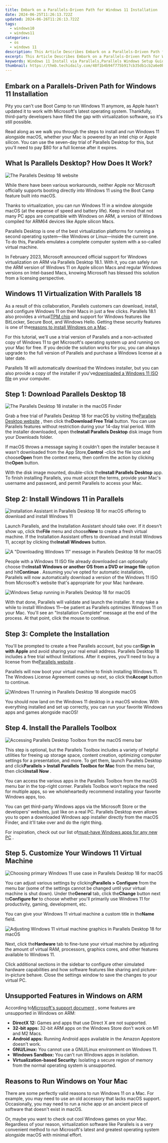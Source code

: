 ```yaml
---
title: Embark on a Parallels-Driven Path for Windows 11 Installation
date: 2024-06-25T11:26:13.722Z
updated: 2024-06-26T11:26:13.722Z
tags:
  - windows10
  - windows11
categories:
  - os
  - windows 11
description: This Article Describes Embark on a Parallels-Driven Path for Windows 11 Installation
excerpt: This Article Describes Embark on a Parallels-Driven Path for Windows 11 Installation
keywords: Windows 11 Install via Parallels,Parallels Windows Setup Guide,Parallels-Driven OS Installation,Windows 11 Parallels Method,Seamless Windows 11 Launch,Easy Parallels W11 Setup,Parallels for Windows 11 Boot
thumbnail: https://thmb.techidaily.com/48f1b4b94f775b917cb35db1cb2a6e0b4e7bb5a94596326658045bbf739cd9ff.jpg
---
```


## Embark on a Parallels-Driven Path for Windows 11 Installation

 Pity you can't use Boot Camp to run Windows 11 anymore, as Apple hasn't updated it to work with Microsoft's latest operating system. Thankfully, third-party developers have filled the gap with virtualization software, so it's still possible.

 Read along as we walk you through the steps to install and run Windows 11 alongside macOS, whether your Mac is powered by an Intel chip or Apple silicon. You can use the seven-day trial of Parallels Desktop for this, but you'll need to pay $80 for a full license after it expires.

## What Is Parallels Desktop? How Does It Work?

![The Parallels Desktop 18 website](https://static1.makeuseofimages.com/wordpress/wp-content/uploads/2023/03/parallels-desktop-18-website.jpg)

 While there have been various workarounds, neither Apple nor Microsoft officially supports booting directly into Windows 11 using the Boot Camp feature built into macOS.

 Thanks to virtualization, you can run Windows 11 in a window alongside macOS (at the expense of speed and battery life). Keep in mind that not many PC apps are compatible with Windows on ARM, a version of Windows compiled for ARM64 devices like Apple silicon Macs.

 Parallels Desktop is one of the best virtualization platforms for running a second operating system—like Windows or Linux—inside the current one. To do this, Parallels emulates a complete computer system with a so-called virtual machine.

 In February 2023, Microsoft announced official support for Windows virtualization on ARM via Parallels Desktop 18.1\. With it, you can safely run the ARM version of Windows 11 on Apple silicon Macs and regular Windows versions on Intel-based Macs, knowing Microsoft has blessed this solution from a licensing perspective.

## Windows 11 Virtualization With Parallels 18

 As a result of this collaboration, Parallels customers can download, install, and configure Windows 11 on their Macs in just a few clicks. Parallels 18.1 also provides a virtual[TPM chip](https://www.makeuseof.com/what-is-a-trusted-platform-module-tpm/) and support for Windows features like BitLocker, Secure Boot, and Windows Hello. Getting these security features is one of the[reasons to install Windows on a Mac](https://www.makeuseof.com/tag/reasons-install-windows-mac/) .

 For this tutorial, we'll use a trial version of Parallels and a non-activated copy of Windows 11 to get Microsoft's operating system up and running on your Mac for free. If you decide the solution works for you, you can always upgrade to the full version of Parallels and purchase a Windows license at a later date.

 Parallels 18 will automatically download the Windows installer, but you can also provide a copy of the installer if you've[downloaded a Windows 11 ISO file](https://www.makeuseof.com/windows-11-download-iso/) on your computer.

## Step 1: Download Parallels Desktop 18

![The Parallels Desktop 18 installer in the macOS Finder](https://static1.makeuseofimages.com/wordpress/wp-content/uploads/2023/03/parallels-desktop-18-macos-installer-finder.jpg)

 Grab a free trial of Parallels Desktop 18 for macOS by visiting the[Parallels Desktop website](https://parallels.sjv.io/c/119570/1081277/13842?subId1=UUmuoUeUpU2013712&subId2=emuo&u=https%3A%2F%2Fwww.parallels.com%2Fproducts%2Fdesktop%2Ftrial%2F) , then click the**Download Free Trial** button. You can use Parallels features without restriction during your 14-day trial period. With the installer downloaded, open the**Install Parallels Desktop** disk image from your Downloads folder.

 If macOS throws a message saying it couldn't open the installer because it wasn't downloaded from the App Store,**Control** \-click the file icon and choose**Open** from the context menu, then confirm the action by clicking the**Open** button.

 With the disk image mounted, double-click the**Install Parallels Desktop** app. To finish installing Parallels, you must accept the terms, provide your Mac's username and password, and permit Parallels to access your Mac.

## Step 2: Install Windows 11 in Parallels

![Installation Assistant in Parallels Desktop 18 for macOS offering to download and install Windows 11](https://static1.makeuseofimages.com/wordpress/wp-content/uploads/2023/03/parallels-desktop-18-macos-installation-assistant-download-install-windows-11.jpg)

 Launch Parallels, and the Installation Assistant should take over. If it doesn't show up, click the**File** menu and choose**New** to create a fresh virtual machine. If the Installation Assistant offers to download and install Windows 11, accept by clicking the**Install Windows** button.

![A "Downloading Windows 11" message in Parallels Desktop 18 for macOS](https://static1.makeuseofimages.com/wordpress/wp-content/uploads/2023/03/parallels-desktop-18-macos-installation-assistant-downloading-windows-11.jpg)

 People with a Windows 11 ISO file already downloaded can optionally choose the**Install Windows or another OS from a DVD or image file** option and hit**Continue** . Assuming you've opted for automatic installation, Parallels will now automatically download a version of the Windows 11 ISO from Microsoft's website that's appropriate for your Mac hardware.

![Windows Setup running in Parallels Desktop 18 for macOS](https://static1.makeuseofimages.com/wordpress/wp-content/uploads/2023/03/parallels-desktop-18-macos-installing-windows.jpg)

 With that done, Parallels will validate and launch the installer. It may take a while to install Windows 11—be patient as Parallels optimizes Windows 11 on your Mac. You'll see an "Installation Complete" message at the end of the process. At that point, click the mouse to continue.

## Step 3: Complete the Installation

 You'll be prompted to create a free Parallels account, but you can**Sign in with Apple** and avoid sharing your real email address. Parallels Desktop 18 includes a free trial without limitations. After it expires, you'll need to buy a license from the[Parallels website](https://parallels.sjv.io/c/119570/1081277/13842?subId1=UUmuoUeUpU2013712&subId2=emuo&u=https%3A%2F%2Fwww.parallels.com%2Fproducts%2Fdesktop%2Fbuy%2F) .

 Parallels will now boot your virtual machine to finish installing Windows 11\. The Windows License Agreement comes up next, so click the**Accept** button to continue.

![Windows 11 running in Parallels Desktop 18 alongside macOS](https://static1.makeuseofimages.com/wordpress/wp-content/uploads/2023/03/parallels-desktop-18-macos-windows-11-dektop-edge-browser.jpg)

 You should now land on the Windows 11 desktop in a macOS window. With everything installed and set up correctly, you can run your favorite Windows apps and games alongside macOS!

## Step 4\. Install the Parallels Toolbox

![Accessing Parallels Desktop Toolbox from the macOS menu bar](https://static1.makeuseofimages.com/wordpress/wp-content/uploads/2022/07/Parallels-Desktop-Toolbox-macOS-menu-bar.jpg)

 This step is optional, but the Parallels Toolbox includes a variety of helpful utilities for freeing up storage space, content creation, optimizing computer settings for a presentation, and more. To get them, launch Parallels Desktop and click**Parallels > Install Parallels Toolbox for Mac** from the menu bar, then click**Install Now** .

 You can access the various apps in the Parallels Toolbox from the macOS menu bar in the top-right corner. Parallels Toolbox won't replace the need for multiple apps, so we wholeheartedly recommend installing your favorite Windows apps, too.

 You can get third-party Windows apps via the Microsoft Store or the developers' websites, just like on a real PC. Parallels Desktop even allows you to open a downloaded Windows app installer directly from the macOS Finder, and it'll take over and do the right thing.

 For inspiration, check out our list of[must-have Windows apps for any new PC](https://www.makeuseof.com/new-windows-pc-must-have-applications-to-install-first/) .

## Step 5\. Customize Your Windows 11 Virtual Machine

![Choosing primary Windows 11 use case in Parallels Desktop 18 for macOS](https://static1.makeuseofimages.com/wordpress/wp-content/uploads/2023/03/parallels-desktop-18-macos-settings-configure-for.jpg)

 You can adjust various settings by clicking**Parallels > Configure** from the menu bar (some of the settings cannot be changed until your virtual machine is shut down). Under the**General** tab, click the**Change** button next to**Configure for** to choose whether you'll primarily use Windows 11 for productivity, gaming, development, etc.

 You can give your Windows 11 virtual machine a custom title in the**Name** field.

![Adjusting Windows 11 virtual machine graphics in Parallels Desktop 18 for macOS](https://static1.makeuseofimages.com/wordpress/wp-content/uploads/2023/03/parallels-desktop-18-macos-settings-graphics.jpg)

 Next, click the**Hardware** tab to fine-tune your virtual machine by adjusting the amount of virtual RAM, processors, graphics cores, and other features available to Windows 11.

 Click additional sections in the sidebar to configure other simulated hardware capabilities and how software features like sharing and picture-in-picture behave. Close the settings window to save the changes to your virtual PC.

## Unsupported Features in Windows on ARM

 According to[Microsoft's support document](https://support.microsoft.com/windows/options-for-using-windows-11-with-mac-computers-with-apple-m1-and-m2-chips-cd15fd62-9b34-4b78-b0bc-121baa3c568c) , some features are unsupported in Windows on ARM:

* **DirectX 12:** Games and apps that use Direct X are not supported.
* **32-bit apps:** 32-bit ARM apps on the Windows Store don't work on M1 and M2 Macs.
* **Android apps:** Running Android apps available in the Amazon Appstore doesn't work.
* **GNU/Linux:** You cannot use a GNU/Linux environment on Windows 11.
* **Windows Sandbox:** You can't run Windows apps in isolation.
* **Virtualization-based Security:** Isolating a secure region of memory from the normal operating system is unsupported.

## Reasons to Run Windows on Your Mac

 There are some perfectly valid reasons to run Windows 11 on a Mac. For example, you may need to use an old accessory that lacks macOS support. Occasionally, you may need to run a niche app or an ancient piece of software that doesn't exist in macOS.

 Or, maybe you want to check out cool Windows games on your Mac. Regardless of your reason, virtualization software like Parallels is a very convenient method to run Microsoft's latest and greatest operating system alongside macOS with minimal effort.


<ins class="adsbygoogle"
     style="display:block"
     data-ad-format="autorelaxed"
     data-ad-client="ca-pub-7571918770474297"
     data-ad-slot="1223367746"></ins>



<ins class="adsbygoogle"
     style="display:block"
     data-ad-client="ca-pub-7571918770474297"
     data-ad-slot="8358498916"
     data-ad-format="auto"
     data-full-width-responsive="true"></ins>


